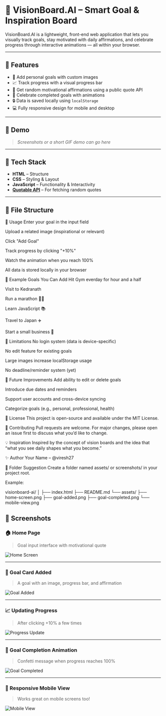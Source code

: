 # 🌟 VisionBoard.AI – Smart Goal & Inspiration Board

VisionBoard.AI is a lightweight, front-end web application that lets you visually track goals, stay motivated with daily affirmations, and celebrate progress through interactive animations — all within your browser.

---

## 🚀 Features

- 🎯 Add personal goals with custom images
- 📈 Track progress with a visual progress bar
- 💬 Get random motivational affirmations using a public quote API
- 🎉 Celebrate completed goals with animations
- 🔒 Data is saved locally using `localStorage`
- 💻 Fully responsive design for mobile and desktop

---

## 📸 Demo

> _Screenshots or a short GIF demo can go here_

---

## 🔧 Tech Stack

- **HTML** – Structure
- **CSS** – Styling & Layout
- **JavaScript** – Functionality & Interactivity
- **[Quotable API](https://api.quotable.io)** – For fetching random quotes

---

## 📂 File Structure

📝 Usage
Enter your goal in the input field

Upload a related image (inspirational or relevant)

Click "Add Goal"

Track progress by clicking "+10%"

Watch the animation when you reach 100%

All data is stored locally in your browser

🎯 Example Goals You Can Add
Hit Gym everday for hour and a half

Visit to Kedranath 

Run a marathon 🏃‍♂️

Learn JavaScript 📚

Travel to Japan ✈️


Start a small business 💼

🧩 Limitations
No login system (data is device-specific)

No edit feature for existing goals

Large images increase localStorage usage

No deadline/reminder system (yet)

🙌 Future Improvements
Add ability to edit or delete goals

Introduce due dates and reminders

Support user accounts and cross-device syncing

Categorize goals (e.g., personal, professional, health)

📄 License
This project is open-source and available under the MIT License.

🤝 Contributing
Pull requests are welcome. For major changes, please open an issue first to discuss what you’d like to change.

💡 Inspiration
Inspired by the concept of vision boards and the idea that “what you see daily shapes what you become.”

✨ Author
Your Name – @viresh27

📁 Folder Suggestion
Create a folder named assets/ or screenshots/ in your project root.

Example:


visionboard-ai/
│
├── index.html
├── README.md
└── assets/
    ├── home-screen.png
    ├── goal-added.png
    ├── goal-completed.png
    └── mobile-view.png

## 📸 Screenshots

### 🏠 Home Page
> Goal input interface with motivational quote

![Home Screen](assets/home-page.jpg)

---

### 🎯 Goal Card Added
> A goal with an image, progress bar, and affirmation

![Goal Added](assets/goal-added.jpeg)

---

### 📈 Updating Progress
> After clicking +10% a few times

![Progress Update](assets/progress-update.png)

---

### 🎉 Goal Completion Animation
> Confetti message when progress reaches 100%

![Goal Completed](assets/goal-completed.jpg)

---

### 📱 Responsive Mobile View
> Works great on mobile screens too!

![Mobile View](assets/mobile-view.jpg)